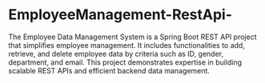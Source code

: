 # EmployeeManagement-RestApi-
The Employee Data Management System is a Spring Boot REST API project that simplifies employee management. It includes functionalities to add, retrieve, and delete employee data by criteria such as ID, gender, department, and email. This project demonstrates expertise in building scalable REST APIs and efficient backend data management.
